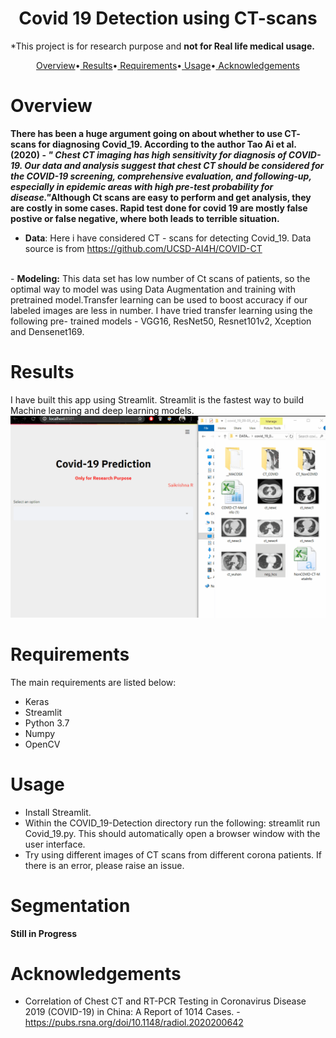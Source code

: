 <h1 align="center">Covid 19 Detection using CT-scans</h1>
<p >*This project is for research purpose and <b>not for Real life medical usage.
</b></p>
<p align="center">
  <a href="#overview">Overview</a>•<a href="#Results"> Results</a>•<a href="#Requirements"> Requirements</a>•<a href="#Usage"> Usage</a>•<a href="#Acknowledgements"> Acknowledgements</a>
</p>

# Overview
<b>There has been a huge argument going on about whether to use CT- scans for diagnosing Covid_19. According to the author Tao Ai et al. (2020) - <i>" Chest CT imaging has high sensitivity for diagnosis of COVID-19. Our data and analysis suggest that chest CT should be considered for the COVID-19 screening, comprehensive evaluation, and following-up, especially in epidemic areas with high pre-test probability for disease."</i>Although Ct scans are easy to perform and get analysis, they are costly in some cases. Rapid test done for covid 19 are mostly false postive or false negative, where both leads to terrible situation. </b>
<br>
- <b>Data</b>: Here i have considered CT - scans for detecting Covid_19. Data source is from https://github.com/UCSD-AI4H/COVID-CT
<br>
- <b>Modeling:</b> This data set has low number of Ct scans of patients, so the optimal way to model was using Data Augmentation and training with pretrained model.Transfer learning can be used to boost accuracy if our labeled images are less in number. I have tried transfer learning using the following pre- trained models - VGG16, ResNet50, Resnet101v2, Xception and Densenet169.
<br>

# Results
I have built this app using Streamlit. Streamlit is the fastest way to build Machine learning and deep learning models.
<br>
![](Result_covid_19.gif)

# Requirements 
The main requirements are listed below:
* Keras
* Streamlit
* Python 3.7
* Numpy
* OpenCV

# Usage
- Install Streamlit.
- Within the COVID_19-Detection directory run the following: streamlit run Covid_19.py. This should automatically open a browser window with the user interface.
- Try using different images of CT scans from different corona patients. If there is an error, please raise an issue.
# Segmentation
<b>Still in Progress</b>
# Acknowledgements
- Correlation of Chest CT and RT-PCR Testing in Coronavirus Disease 2019 (COVID-19) in China: A Report of 1014 Cases.  - https://pubs.rsna.org/doi/10.1148/radiol.2020200642
